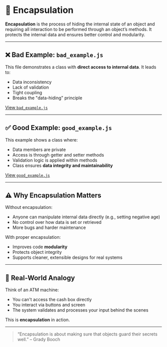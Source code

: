 # 🔐 Encapsulation

**Encapsulation** is the process of hiding the internal state of an object and requiring all interaction to be performed through an object’s methods. It protects the internal data and ensures better control and modularity.

---

## ❌ Bad Example: `bad_example.js`

This file demonstrates a class with **direct access to internal data**. It leads to:

- Data inconsistency
- Lack of validation
- Tight coupling
- Breaks the "data-hiding" principle

[View `bad_example.js`](./bad_example.js)

---

## ✅ Good Example: `good_example.js`

This example shows a class where:

- Data members are private
- Access is through getter and setter methods
- Validation logic is applied within methods
- Class ensures **data integrity and maintainability**

[View `good_example.js`](./good_example.js)

---

## ⚠️ Why Encapsulation Matters

Without encapsulation:
- Anyone can manipulate internal data directly (e.g., setting negative age)
- No control over how data is set or retrieved
- More bugs and harder maintenance

With proper encapsulation:
- Improves code **modularity**
- Protects object integrity
- Supports cleaner, extensible designs for real systems

---

## 🧠 Real-World Analogy

Think of an ATM machine:
- You can't access the cash box directly
- You interact via buttons and screen
- The system validates and processes your input behind the scenes

This is **encapsulation** in action.

---

> “Encapsulation is about making sure that objects guard their secrets well.” – Grady Booch
